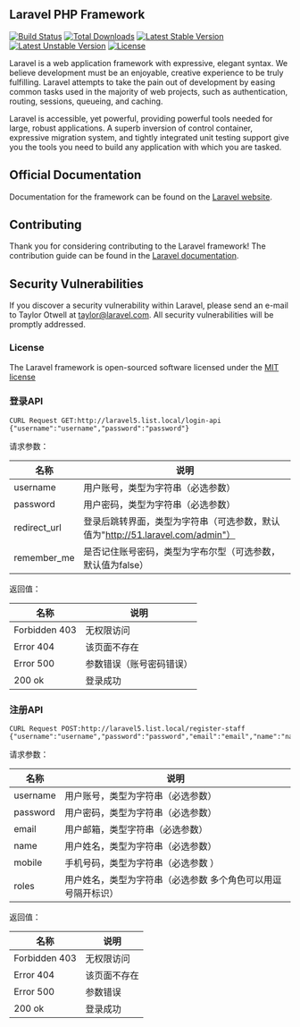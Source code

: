 ## Laravel PHP Framework

[![Build Status](https://travis-ci.org/laravel/framework.svg)](https://travis-ci.org/laravel/framework)
[![Total Downloads](https://poser.pugx.org/laravel/framework/d/total.svg)](https://packagist.org/packages/laravel/framework)
[![Latest Stable Version](https://poser.pugx.org/laravel/framework/v/stable.svg)](https://packagist.org/packages/laravel/framework)
[![Latest Unstable Version](https://poser.pugx.org/laravel/framework/v/unstable.svg)](https://packagist.org/packages/laravel/framework)
[![License](https://poser.pugx.org/laravel/framework/license.svg)](https://packagist.org/packages/laravel/framework)

Laravel is a web application framework with expressive, elegant syntax. We believe development must be an enjoyable, creative experience to be truly fulfilling. Laravel attempts to take the pain out of development by easing common tasks used in the majority of web projects, such as authentication, routing, sessions, queueing, and caching.

Laravel is accessible, yet powerful, providing powerful tools needed for large, robust applications. A superb inversion of control container, expressive migration system, and tightly integrated unit testing support give you the tools you need to build any application with which you are tasked.

## Official Documentation

Documentation for the framework can be found on the [Laravel website](http://laravel.com/docs).

## Contributing

Thank you for considering contributing to the Laravel framework! The contribution guide can be found in the [Laravel documentation](http://laravel.com/docs/contributions).

## Security Vulnerabilities

If you discover a security vulnerability within Laravel, please send an e-mail to Taylor Otwell at taylor@laravel.com. All security vulnerabilities will be promptly addressed.

### License

The Laravel framework is open-sourced software licensed under the [MIT license](http://opensource.org/licenses/MIT)

### 登录API
    CURL Request GET:http://laravel5.list.local/login-api   {"username":"username","password":"password"}
请求参数：

名称 | 说明|
 ------------- | -------------
 username  | 用户账号，类型为字符串（必选参数）
 password  | 用户密码，类型为字符串（必选参数）
 redirect_url  | 登录后跳转界面，类型为字符串（可选参数，默认值为"http://51.laravel.com/admin"）
 remember_me  | 是否记住账号密码，类型为字布尔型（可选参数，默认值为false）

 返回值：

 名称 | 说明|
  ------------- | -------------
  Forbidden 403  | 无权限访问
  Error 404  | 该页面不存在
  Error 500  | 参数错误（账号密码错误）
  200 ok  | 登录成功



### 注册API
    CURL Request POST:http://laravel5.list.local/register-staff
    {"username":"username","password":"password","email":"email","name":"name","mobile":"mobile","roles":"roles"}
请求参数：

名称 | 说明|
 ------------- | -------------
 username  | 用户账号，类型为字符串（必选参数）
 password  | 用户密码，类型为字符串（必选参数）
 email  | 用户邮箱，类型字符串（必选参数）
 name  | 用户姓名，类型为字符串（必选参数）
 mobile  | 手机号码，类型为字符串（必选参数 ）
 roles  | 用户姓名，类型为字符串（必选参数 多个角色可以用逗号隔开标识）



  返回值：

  名称 | 说明|
   ------------- | -------------
   Forbidden 403  | 无权限访问
   Error 404  | 该页面不存在
   Error 500  |  参数错误
   200 ok  | 登录成功